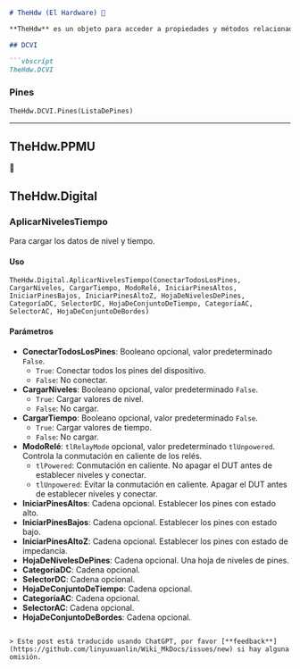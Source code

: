 ```markdown
# TheHdw (El Hardware) 🚧

**TheHdw** es un objeto para acceder a propiedades y métodos relacionados con el hardware del sistema de pruebas.

## DCVI

```vbscript
TheHdw.DCVI
```

### Pines

```vbscript
TheHdw.DCVI.Pines(ListaDePines)
```

---

## TheHdw.PPMU

🚧

## TheHdw.Digital

### AplicarNivelesTiempo

Para cargar los datos de nivel y tiempo.

#### Uso

```vbscript
TheHdw.Digital.AplicarNivelesTiempo(ConectarTodosLosPines, CargarNiveles, CargarTiempo, ModoRelé, IniciarPinesAltos, IniciarPinesBajos, IniciarPinesAltoZ, HojaDeNivelesDePines, CategoríaDC, SelectorDC, HojaDeConjuntoDeTiempo, CategoríaAC, SelectorAC, HojaDeConjuntoDeBordes)
```

#### Parámetros

- **ConectarTodosLosPines**: Booleano opcional, valor predeterminado `False`.
  - `True`: Conectar todos los pines del dispositivo.
  - `False`: No conectar.
- **CargarNiveles**: Booleano opcional, valor predeterminado `False`.
  - `True`: Cargar valores de nivel.
  - `False`: No cargar.
- **CargarTiempo**: Booleano opcional, valor predeterminado `False`.
  - `True`: Cargar valores de tiempo.
  - `False`: No cargar.
- **ModoRelé**: `tlRelayMode` opcional, valor predeterminado `tlUnpowered`. Controla la conmutación en caliente de los relés.
  - `tlPowered`: Conmutación en caliente. No apagar el DUT antes de establecer niveles y conectar.
  - `tlUnpowered`: Evitar la conmutación en caliente. Apagar el DUT antes de establecer niveles y conectar.
- **IniciarPinesAltos**: Cadena opcional. Establecer los pines con estado alto.
- **IniciarPinesBajos**: Cadena opcional. Establecer los pines con estado bajo.
- **IniciarPinesAltoZ**: Cadena opcional. Establecer los pines con estado de impedancia.
- **HojaDeNivelesDePines**: Cadena opcional. Una hoja de niveles de pines.
- **CategoríaDC**: Cadena opcional.
- **SelectorDC**: Cadena opcional.
- **HojaDeConjuntoDeTiempo**: Cadena opcional.
- **CategoríaAC**: Cadena opcional.
- **SelectorAC**: Cadena opcional.
- **HojaDeConjuntoDeBordes**: Cadena opcional.
```

> Este post está traducido usando ChatGPT, por favor [**feedback**](https://github.com/linyuxuanlin/Wiki_MkDocs/issues/new) si hay alguna omisión.